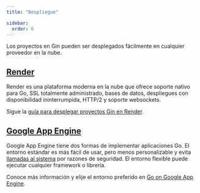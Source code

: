 ```yaml
---
title: "Despliegue"

sidebar:
  order: 6
---
```


Los proyectos en Gin pueden ser desplegados fácilmente en cualquier proveedor en la nube.

## [Render](https://render.com)

Render es una plataforma moderna en la nube que ofrece soporte nativo para Go, SSL totalmente administrado, bases de datos, despliegues con disponibilidad ininterrumpida, HTTP/2 y soporte websockets.

Sigue la [guía para desplegar proyectos Gin en Render](https://render.com/docs/deploy-go-gin).

## [Google App Engine](https://cloud.google.com/appengine/)

Google App Engine tiene dos formas de implementar aplicaciones Go. El entorno estándar es más fácil de usar, pero menos personalizable y evita [llamadas al sistema](https://github.com/gin-gonic/gin/issues/1639) por razones de seguridad. El entorno flexible puede ejecutar cualquier framework o librería.

Conoce más información y elije el entorno preferido en [Go on Google App Engine](https://cloud.google.com/appengine/docs/go/).
